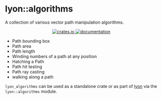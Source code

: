 # lyon::algorithms


A collection of various vector path manipulation algorithms.

<p align="center">
  <a href="https://crates.io/crates/lyon_algorithms">
      <img src="https://img.shields.io/crates/v/lyon_algorithms.svg" alt="crates.io">
  </a>
  <a href="https://docs.rs/lyon_algorithms">
      <img src="https://docs.rs/lyon_algorithms/badge.svg" alt="documentation">
  </a>
</p>

 - Path bounding box
 - Path area
 - Path length
 - Winding numbers of a path at any position
 - Hatching a Path
 - Path hit testing
 - Path ray casting
 - walking along a path

`lyon_algorithms` can be used as a standalone crate or as part of [lyon](https://docs.rs/lyon/) via the `lyon::algorithms` module.
